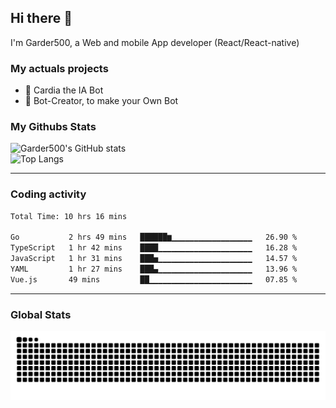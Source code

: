 ## Hi there 👋

I'm Garder500, a Web and mobile App developer (React/React-native)


### My actuals projects 
- 🔭 Cardia the IA Bot
- 🌱 Bot-Creator, to make your Own Bot

### My Githubs Stats

<!--- ![Garder 500 stats](https://github-readme-stats.vercel.app/api?username=garder500&show_icons=true&theme=Gradient) -->
![Garder500's GitHub stats](https://github-readme-stats.vercel.app/api?username=garder500&show_icons=true&theme=material-palenight&include_all_commits=true&custom_title=My%20Github%20Stats)
<br/>
![Top Langs](https://github-readme-stats.vercel.app/api/top-langs/?username=garder500&theme=material-palenight&layout=compact)

---
### Coding activity

<!--START_SECTION:waka-->

```txt
Total Time: 10 hrs 16 mins

Go           2 hrs 49 mins   ██████▆▁▁▁▁▁▁▁▁▁▁▁▁▁▁▁▁▁▁   26.90 %
TypeScript   1 hr 42 mins    ████▁▁▁▁▁▁▁▁▁▁▁▁▁▁▁▁▁▁▁▁▁   16.28 %
JavaScript   1 hr 31 mins    ███▅▁▁▁▁▁▁▁▁▁▁▁▁▁▁▁▁▁▁▁▁▁   14.57 %
YAML         1 hr 27 mins    ███▄▁▁▁▁▁▁▁▁▁▁▁▁▁▁▁▁▁▁▁▁▁   13.96 %
Vue.js       49 mins         ██▁▁▁▁▁▁▁▁▁▁▁▁▁▁▁▁▁▁▁▁▁▁▁   07.85 %
```

<!--END_SECTION:waka-->

---

### Global Stats 

![Snake.svg](https://github.com/garder500/garder500/blob/output/github-contribution-grid-snake.svg)
